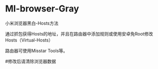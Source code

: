 # MI-browser-Gray
小米浏览器黑白-Hosts方法

通过抓包获得Hosts的地址，并且在路由器中添加规则或使用安卓免Root修改Hosts（Virtual-Hosts）

路由器可使用Misstar Tools等。

#修改后请清除浏览器数据
